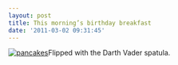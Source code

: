 ```yaml
---
layout: post
title: This morning’s birthday breakfast
date: '2011-03-02 09:31:45'
---
```


[![](https://i1.wp.com/144.92.144.249/files/2011/03/pancakes-120x120.jpg?resize=120%2C120 "pancakes")](https://i2.wp.com/frodo.sterlinganderson.net/wp-content/uploads/2011/03/pancakes1.jpg)Flipped with the Darth Vader spatula.